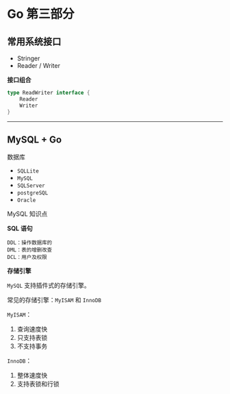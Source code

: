 # Go 第三部分

## 常用系统接口

- Stringer
- Reader / Writer

**接口组合**

```go
type ReadWriter interface {
    Reader
    Writer
}
```

---

## MySQL + Go

数据库

- `SQLLite`
- `MySQL`
- `SQLServer`
- `postgreSQL`
- `Oracle`

MySQL 知识点

**SQL 语句**

```
DDL：操作数据库的
DML：表的增删改查
DCL：用户及权限
```

**存储引擎**

`MySQL` 支持插件式的存储引擎。

常见的存储引擎：`MyISAM` 和 `InnoDB`

`MyISAM`：

1. 查询速度快
2. 只支持表锁
3. 不支持事务

`InnoDB`：

1. 整体速度快
2. 支持表锁和行锁